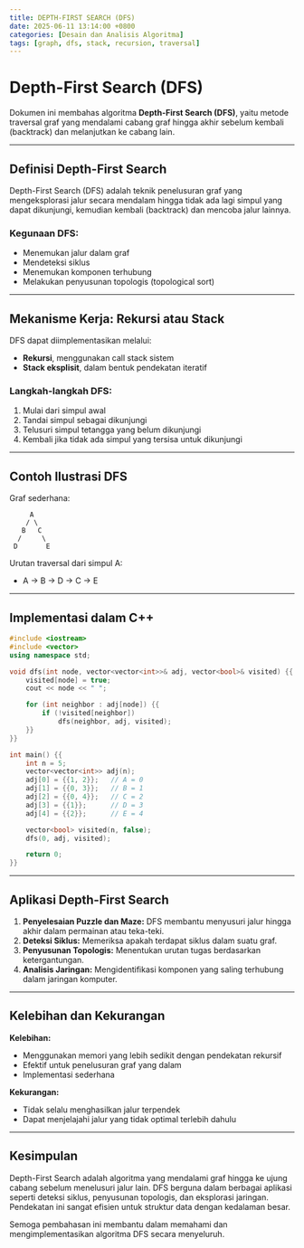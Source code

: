 ```yaml
---
title: DEPTH-FIRST SEARCH (DFS)
date: 2025-06-11 13:14:00 +0800
categories: [Desain dan Analisis Algoritma]
tags: [graph, dfs, stack, recursion, traversal]
---
```


# Depth-First Search (DFS)

Dokumen ini membahas algoritma **Depth-First Search (DFS)**, yaitu metode traversal graf yang mendalami cabang graf hingga akhir sebelum kembali (backtrack) dan melanjutkan ke cabang lain.

---

## Definisi Depth-First Search

Depth-First Search (DFS) adalah teknik penelusuran graf yang mengeksplorasi jalur secara mendalam hingga tidak ada lagi simpul yang dapat dikunjungi, kemudian kembali (backtrack) dan mencoba jalur lainnya.

### Kegunaan DFS:
- Menemukan jalur dalam graf
- Mendeteksi siklus
- Menemukan komponen terhubung
- Melakukan penyusunan topologis (topological sort)

---

## Mekanisme Kerja: Rekursi atau Stack

DFS dapat diimplementasikan melalui:
- **Rekursi**, menggunakan call stack sistem
- **Stack eksplisit**, dalam bentuk pendekatan iteratif

### Langkah-langkah DFS:
1. Mulai dari simpul awal
2. Tandai simpul sebagai dikunjungi
3. Telusuri simpul tetangga yang belum dikunjungi
4. Kembali jika tidak ada simpul yang tersisa untuk dikunjungi

---

## Contoh Ilustrasi DFS

Graf sederhana:

```
     A
    / \
   B   C
  /     \
 D       E
```

Urutan traversal dari simpul A:
- A → B → D → C → E

---

## Implementasi dalam C++

```cpp
#include <iostream>
#include <vector>
using namespace std;

void dfs(int node, vector<vector<int>>& adj, vector<bool>& visited) {{
    visited[node] = true;
    cout << node << " ";

    for (int neighbor : adj[node]) {{
        if (!visited[neighbor])
            dfs(neighbor, adj, visited);
    }}
}}

int main() {{
    int n = 5;
    vector<vector<int>> adj(n);
    adj[0] = {{1, 2}};   // A = 0
    adj[1] = {{0, 3}};   // B = 1
    adj[2] = {{0, 4}};   // C = 2
    adj[3] = {{1}};      // D = 3
    adj[4] = {{2}};      // E = 4

    vector<bool> visited(n, false);
    dfs(0, adj, visited);

    return 0;
}}
```

---

## Aplikasi Depth-First Search

1. **Penyelesaian Puzzle dan Maze:** DFS membantu menyusuri jalur hingga akhir dalam permainan atau teka-teki.
2. **Deteksi Siklus:** Memeriksa apakah terdapat siklus dalam suatu graf.
3. **Penyusunan Topologis:** Menentukan urutan tugas berdasarkan ketergantungan.
4. **Analisis Jaringan:** Mengidentifikasi komponen yang saling terhubung dalam jaringan komputer.

---

## Kelebihan dan Kekurangan

**Kelebihan:**
- Menggunakan memori yang lebih sedikit dengan pendekatan rekursif
- Efektif untuk penelusuran graf yang dalam
- Implementasi sederhana

**Kekurangan:**
- Tidak selalu menghasilkan jalur terpendek
- Dapat menjelajahi jalur yang tidak optimal terlebih dahulu

---

## Kesimpulan

Depth-First Search adalah algoritma yang mendalami graf hingga ke ujung cabang sebelum menelusuri jalur lain. DFS berguna dalam berbagai aplikasi seperti deteksi siklus, penyusunan topologis, dan eksplorasi jaringan. Pendekatan ini sangat efisien untuk struktur data dengan kedalaman besar.

Semoga pembahasan ini membantu dalam memahami dan mengimplementasikan algoritma DFS secara menyeluruh.
